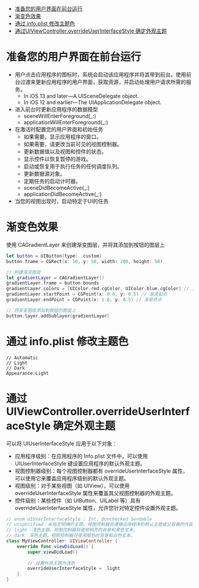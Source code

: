 <!-- TOC -->

- [准备您的用户界面在前台运行](#%E5%87%86%E5%A4%87%E6%82%A8%E7%9A%84%E7%94%A8%E6%88%B7%E7%95%8C%E9%9D%A2%E5%9C%A8%E5%89%8D%E5%8F%B0%E8%BF%90%E8%A1%8C)
- [渐变色效果](#%E6%B8%90%E5%8F%98%E8%89%B2%E6%95%88%E6%9E%9C)
- [通过 info.plist 修改主题色](#%E9%80%9A%E8%BF%87-infoplist-%E4%BF%AE%E6%94%B9%E4%B8%BB%E9%A2%98%E8%89%B2)
- [通过UIViewController.overrideUserInterfaceStyle 确定外观主题](#%E9%80%9A%E8%BF%87uiviewcontrolleroverrideuserinterfacestyle-%E7%A1%AE%E5%AE%9A%E5%A4%96%E8%A7%82%E4%B8%BB%E9%A2%98)

<!-- /TOC -->

# 准备您的用户界面在前台运行

- 用户点击应用程序的图标时，系统会启动该应用程序并将其带到前台。使用前台过渡来更新应用程序的用户界面，获取资源，并启动处理用户请求所需的服务。
  - In iOS 13 and later—A UISceneDelegate object.
  - In iOS 12 and earlier—The UIApplicationDelegate object.
- 进入前台时更新应用程序的数据模型
  - sceneWillEnterForeground(_:)
  - applicationWillEnterForeground(_:)
- 在激活时配置您的用户界面和初始任务
  - 如果需要，显示应用程序的窗口。
  - 如果需要，请更改当前可见的视图控制器。
  - 更新数据值以及视图和控件的状态。
  - 显示控件以恢复暂停的游戏。
  - 启动或恢复用于执行任务的任何调度队列。
  - 更新数据源对象。
  - 定期任务的启动计时器。
  - sceneDidBecomeActive(_:)
  - applicationDidBecomeActive(_:)
- 当您的视图出现时，启动特定于UI的任务

# 渐变色效果

使用 CAGradientLayer 来创建渐变图层，并将其添加到按钮的图层上

```swift
let button = UIButton(type: .custom)
button.frame = CGRect(x: 50, y: 50, width: 200, height: 50)

// 创建渐变图层
let gradientLayer = CAGradientLayer()
gradientLayer.frame = button.bounds
gradientLayer.colors = [UIColor.red.cgColor, UIColor.blue.cgColor] // 渐变色的颜色数组
gradientLayer.startPoint = CGPoint(x: 0.0, y: 0.5) // 渐变起点
gradientLayer.endPoint = CGPoint(x: 1.0, y: 0.5) // 渐变终点

// 将渐变图层添加到按钮的图层上
button.layer.addSublayer(gradientLayer)
```

# 通过 info.plist 修改主题色

```text
// Automatic
// Light
// Dark
Appearance:Light
```

# 通过UIViewController.overrideUserInterfaceStyle 确定外观主题

可以将 UIUserInterfaceStyle 应用于以下对象：

- 应用程序级别：在应用程序的 Info.plist 文件中，可以使用 UIUserInterfaceStyle 键设置应用程序的默认外观主题。
- 视图控制器级别：每个视图控制器都有 overrideUserInterfaceStyle 属性，可以使用它来覆盖应用程序级别的默认外观主题。
- 视图级别：对于某些视图（如 UIView），可以使用 overrideUserInterfaceStyle 属性来覆盖其父视图控制器的外观主题。
- 控件级别：某些控件（如 UIButton、UILabel 等）具有 overrideUserInterfaceStyle 属性，允许您针对特定控件设置外观主题。

```swift
// enum UIUserInterfaceStyle : Int, @unchecked Sendable
// unspecified：未指定明确的主题。视图控制器将遵循应用程序的默认主题或父容器的外观主题。
// light：浅色主题。视图控制器将使用明亮的背景和黑色文本。
// dark：深色主题。视图控制器将使用暗色的背景和白色文本。
class MyViewController: UIViewController {
    override func viewDidLoad() {
        super.viewDidLoad()
        
        // 设置外观主题为浅色
        overrideUserInterfaceStyle = .light
    }
}
```
